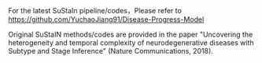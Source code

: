 For the latest SuStaIn pipeline/codes，Please refer to https://github.com/YuchaoJiang91/Disease-Progress-Model

Original SuStaIN methods/codes are provided in the paper "Uncovering the heterogeneity and temporal complexity of neurodegenerative diseases with Subtype and Stage Inference" (Nature Communications, 2018).
